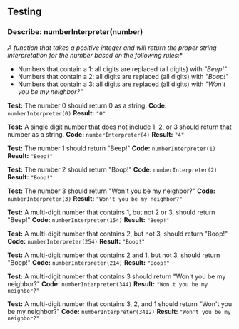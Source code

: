 ## Testing

### Describe: numberInterpreter(number)
*A function that takes a positive integer and will return the proper string interpretation for the number based on the following rules:**

* Numbers that contain a 1: all digits are replaced (all digits) with *"Beep!"*
* Numbers that contain a 2: all digits are replaced (all digits) with *"Boop!"*
* Numbers that contain a 3: all digits are replaced (all digits) with *"Won't you be my neighbor?"*

**Test:** The number 0 should return 0 as a string.
**Code:** `numberInterpreter(0)`
**Result:** `"0"`

**Test:** A single digit number that does not include 1, 2, or 3 should return that number as a string.
**Code:** `numberInterpreter(4)`
**Result:** `"4"`

**Test:** The number 1 should return "Beep!"
**Code:** `numberInterpreter(1)`
**Result:** `"Beep!"`

**Test:** The number 2 should return "Boop!"
**Code:** `numberInterpreter(2)`
**Result:** `"Boop!"`

**Test:** The number 3 should return "Won't you be my neighbor?"
**Code:** `numberInterpreter(3)`
**Result:** `"Won't you be my neighbor?"`

**Test:** A multi-digit number that contains 1, but not 2 or 3, should return "Beep!"
**Code:** `numberInterpreter(154)`
**Result:** `"Beep!"`

**Test:** A multi-digit number that contains 2, but not 3, should return "Boop!"
**Code:** `numberInterpreter(254)`
**Result:** `"Boop!"`

**Test:** A multi-digit number that contains 2 and 1, but not 3, should return "Boop!"
**Code:** `numberInterpreter(214)`
**Result:** `"Boop!"`

**Test:** A multi-digit number that contains 3 should return "Won't you be my neighbor?"
**Code:** `numberInterpreter(344)`
**Result:** `"Won't you be my neighbor?"`

**Test:** A multi-digit number that contains 3, 2, and 1 should return "Won't you be my neighbor?"
**Code:** `numberInterpreter(3412)`
**Result:** `"Won't you be my neighbor?"`